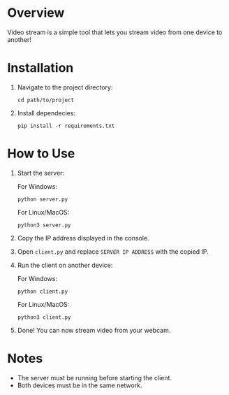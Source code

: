 # Overview

Video stream is a simple tool that lets you stream video from one device to another!

# Installation

1. Navigate to the project directory:

   `cd path/to/project`
3. Install dependecies:

   `pip install -r requirements.txt`

# How to Use

1. Start the server:
   
   For Windows:
   
     `python server.py`
   
   For Linux/MacOS:
   
     `python3 server.py`
2. Copy the IP address displayed in the console.
3. Open `client.py` and replace `SERVER IP ADDRESS` with the copied IP.
4. Run the client on another device:

   For Windows:
   
     `python client.py`
   
   For Linux/MacOS:
   
     `python3 client.py`
5. Done! You can now stream video from your webcam.

# Notes

- The server must be running before starting the client.
- Both devices must be in the same network.
  
